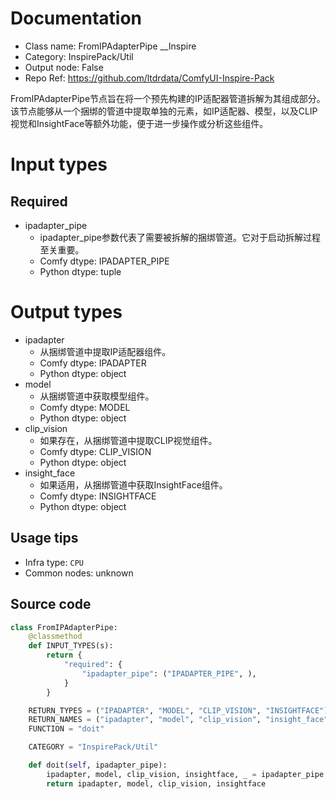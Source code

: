
# Documentation
- Class name: FromIPAdapterPipe __Inspire
- Category: InspirePack/Util
- Output node: False
- Repo Ref: https://github.com/ltdrdata/ComfyUI-Inspire-Pack

FromIPAdapterPipe节点旨在将一个预先构建的IP适配器管道拆解为其组成部分。该节点能够从一个捆绑的管道中提取单独的元素，如IP适配器、模型，以及CLIP视觉和InsightFace等额外功能，便于进一步操作或分析这些组件。

# Input types
## Required
- ipadapter_pipe
    - ipadapter_pipe参数代表了需要被拆解的捆绑管道。它对于启动拆解过程至关重要。
    - Comfy dtype: IPADAPTER_PIPE
    - Python dtype: tuple

# Output types
- ipadapter
    - 从捆绑管道中提取IP适配器组件。
    - Comfy dtype: IPADAPTER
    - Python dtype: object
- model
    - 从捆绑管道中获取模型组件。
    - Comfy dtype: MODEL
    - Python dtype: object
- clip_vision
    - 如果存在，从捆绑管道中提取CLIP视觉组件。
    - Comfy dtype: CLIP_VISION
    - Python dtype: object
- insight_face
    - 如果适用，从捆绑管道中获取InsightFace组件。
    - Comfy dtype: INSIGHTFACE
    - Python dtype: object


## Usage tips
- Infra type: `CPU`
- Common nodes: unknown


## Source code
```python
class FromIPAdapterPipe:
    @classmethod
    def INPUT_TYPES(s):
        return {
            "required": {
                "ipadapter_pipe": ("IPADAPTER_PIPE", ),
            }
        }

    RETURN_TYPES = ("IPADAPTER", "MODEL", "CLIP_VISION", "INSIGHTFACE")
    RETURN_NAMES = ("ipadapter", "model", "clip_vision", "insight_face")
    FUNCTION = "doit"

    CATEGORY = "InspirePack/Util"

    def doit(self, ipadapter_pipe):
        ipadapter, model, clip_vision, insightface, _ = ipadapter_pipe
        return ipadapter, model, clip_vision, insightface

```
